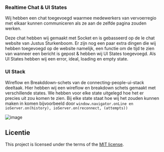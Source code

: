### Realtime Chat & UI States

Wij hebben een chat toegevoegd waarmee medewerkers van vervoerregio met elkaar kunnen communiceren als ze aan de zelfde pagina zouden werken. 

Deze chat hebben wij gemaakt met Socket en is gebasseerd op de le chat website van Justus Sturkenboom. Er zijn nog een paar extra dingen die wij hebben toegevoegd op de website namelijk, een functie om de tijd te zien van wanneer een bericht is gepost & hebben wij UI States toegevoegd. Als UI States hebben wij een error, ideal, loading en empty state.

### UI Stack

Wireflow en Breakddown-schets van de connecting-people-ui-stack deeltaak. Hier hebben wij een wireflow en breakdown schets gemaakt met verschillende states. We hebben voor elke state uitgelegd hoe het er precies uit zou komen te zien. Bij elke state staat hoe wij het zouden kunnen maken in komen bijvoorbeeld door ``` window.navigator.onLine en ioServer.on(history), ioServer.on(reconnect, (attempts)) ```

![image](https://github.com/RickVellingaa/connecting-people-realtime-web-app/assets/112857487/ac244447-e2d3-4c60-9217-ef3f9dded1ef)

## Licentie

This project is licensed under the terms of the [MIT license](./LICENSE).
